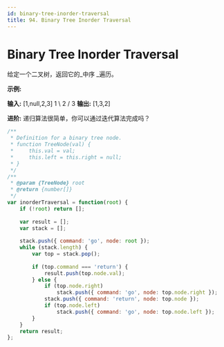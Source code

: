 ```yaml
---
id: binary-tree-inorder-traversal
title: 94. Binary Tree Inorder Traversal
---
```


# Binary Tree Inorder Traversal

给定一个二叉树，返回它的_中序 _遍历。

**示例:**

**输入:** \[1,null,2,3] 1 \\ 2 / 3 **输出:** \[1,3,2]

**进阶:** 递归算法很简单，你可以通过迭代算法完成吗？



```javascript
/**
 * Definition for a binary tree node.
 * function TreeNode(val) {
 *     this.val = val;
 *     this.left = this.right = null;
 * }
 */
/**
 * @param {TreeNode} root
 * @return {number[]}
 */
var inorderTraversal = function(root) {
    if (!root) return [];
    
    var result = [];
    var stack = [];
    
    stack.push({ command: 'go', node: root });
    while (stack.length) {
        var top = stack.pop();
        
        if (top.command === 'return') {
            result.push(top.node.val);
        } else {
            if (top.node.right) 
                stack.push({ command: 'go', node: top.node.right });
            stack.push({ command: 'return', node: top.node });
            if (top.node.left) 
                stack.push({ command: 'go', node: top.node.left });
        }
    }
    return result;
};
```